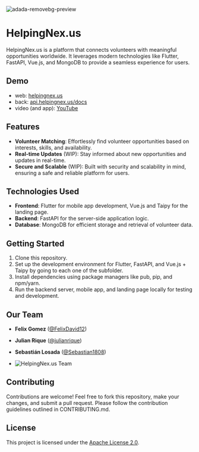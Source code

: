 ![adada-removebg-preview](https://github.com/FelixDavid12/helping-nexus/assets/34462714/c1fca406-de58-47e4-98f6-6d2ea1e3044e)
# HelpingNex.us

HelpingNex.us is a platform that connects volunteers with meaningful opportunities worldwide. It leverages modern technologies like Flutter, FastAPI, Vue.js, and MongoDB to provide a seamless experience for users.

## Demo
- web: [helpingnex.us](https://helpingnex.us/)
- back: [api.helpingnex.us/docs](https://api.helpingnex.us/docs)
- video (and app): [YouTube]()

## Features

- **Volunteer Matching**: Effortlessly find volunteer opportunities based on interests, skills, and availability.
- **Real-time Updates** (WIP): Stay informed about new opportunities and updates in real-time.
- **Secure and Scalable** (WIP): Built with security and scalability in mind, ensuring a safe and reliable platform for users.

## Technologies Used

- **Frontend**: Flutter for mobile app development, Vue.js and Taipy for the landing page.
- **Backend**: FastAPI for the server-side application logic.
- **Database**: MongoDB for efficient storage and retrieval of volunteer data.

## Getting Started

1. Clone this repository.
2. Set up the development environment for Flutter, FastAPI, and Vue.js + Taipy by going to each one of the subfolder.
3. Install dependencies using package managers like pub, pip, and npm/yarn.
4. Run the backend server, mobile app, and landing page locally for testing and development.

## Our Team

* **Felix Gomez** ([@FelixDavid12](https://github.com/FelixDavid12))
* **Julian Rique** ([@julianrique](https://github.com/julianrique))
* **Sebastián Losada** ([@Sebastian1808](https://github.com/Sebastian1808))

* ![HelpingNex.us Team](https://firebasestorage.googleapis.com/v0/b/helping-nexus.appspot.com/o/assets%2Fteam.jpg?alt=media)


## Contributing

Contributions are welcome! Feel free to fork this repository, make your changes, and submit a pull request. Please follow the contribution guidelines outlined in CONTRIBUTING.md.

## License

This project is licensed under the [Apache License 2.0](https://github.com/FelixDavid12/helping-nexus/blob/main/LICENSE).
